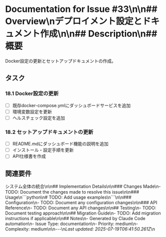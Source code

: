 # Documentation for Issue #33\n\n## Overview\nデプロイメント設定とドキュメント作成\n\n## Description\n## 概要
Docker設定の更新とセットアップドキュメントの作成。

## タスク
### 18.1 Docker設定の更新
- [ ] 既存docker-compose.ymlにダッシュボードサービスを追加
- [ ] 環境変数設定を更新
- [ ] ヘルスチェック設定を追加

### 18.2 セットアップドキュメントの更新
- [ ] README.mdにダッシュボード機能の説明を追加
- [ ] インストール・設定手順を更新
- [ ] API仕様書を作成

## 関連要件
システム全体の統合\n\n## Implementation Details\n\n### Changes Made\n- TODO: Document the changes made to resolve this issue\n\n### Usage\n\`\`\`python\n# TODO: Add usage examples\n\`\`\`\n\n### Configuration\n- TODO: Document any configuration changes\n\n### API Reference\n- TODO: Document any API changes\n\n## Testing\n- TODO: Document testing approach\n\n## Migration Guide\n- TODO: Add migration instructions if applicable\n\n## Notes\n- Generated by Claude Code automation\n- Issue Type: documentation\n- Priority: medium\n- Complexity: medium\n\n---\n*Last updated: 2025-07-19T06:41:50.261Z*\n